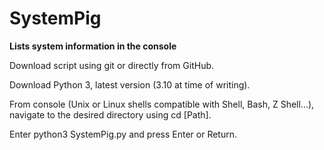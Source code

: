 # SystemPig
**Lists system information in the console**

Download script using git or directly from GitHub.

Download Python 3, latest version (3.10 at time of writing).

From console (Unix or Linux shells compatible with Shell, Bash, Z Shell...), navigate to the desired directory using cd [Path].

Enter python3 SystemPig.py and press Enter or Return.
